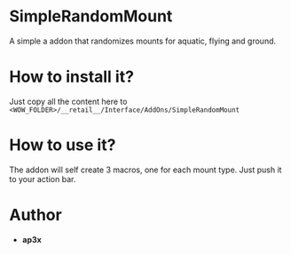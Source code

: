 # SimpleRandomMount

A simple a addon that randomizes mounts for aquatic, flying and ground.

# How to install it?

Just copy all the content here to `<WOW_FOLDER>/__retail__/Interface/AddOns/SimpleRandomMount`

# How to use it?

The addon will self create 3 macros, one for each mount type. Just push it to your action bar.

# Author

* **ap3x**
